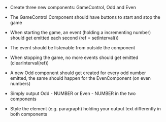 - Create three new components: GameControl, Odd and Even

- The GameControl Component should have buttons to start and stop the game

- When starting the game, an event (holding a incrementing number) should get emitted each second (ref = setInterval())

- The event should be listenable from outside the component

- When stopping the game, no more events should get emitted (clearInterval(ref))</li>

- A new Odd component should get created for every odd number emitted, the same should happen for the EvenComponent (on even numbers)

- Simply output Odd - NUMBER or Even - NUMBER in the two components

- Style the element (e.g. paragraph) holding your output text differently in both components
